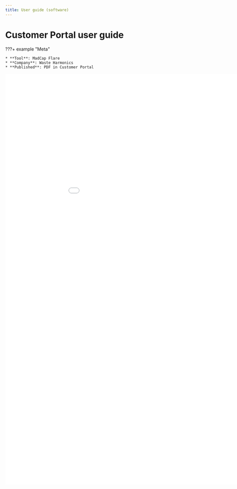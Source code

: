 ```yaml
---
title: User guide (software)
---
```


# Customer Portal user guide

???+ example "Meta"

    * **Tool**: MadCap Flare
    * **Company**: Waste Harmonics
    * **Published**: PDF in Customer Portal

<embed class="pdf" 
               src=
"../../assets/pdfs/Customer Portal User Guide 1.0 (2023).pdf"
            width="1000" height="1300" markdown>